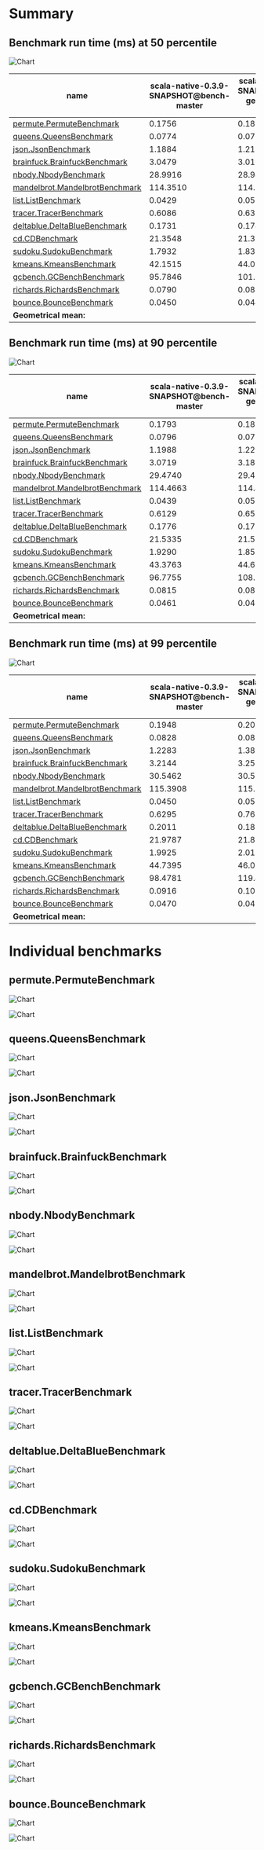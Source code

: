 # Summary
## Benchmark run time (ms) at 50 percentile 
![Chart](relative_percentile_50.png)

|name | scala-native-0.3.9-SNAPSHOT@bench-master | scala-native-0.3.9-SNAPSHOT@bench-gengc-1024-5-false-1 | |
| -- | -- | -- | -- |
|[permute.PermuteBenchmark](#permutepermutebenchmark)|0.1756|0.1864|+6.16%|
|[queens.QueensBenchmark](#queensqueensbenchmark)|0.0774|0.0773|__-0.12%__|
|[json.JsonBenchmark](#jsonjsonbenchmark)|1.1884|1.2122|+2.00%|
|[brainfuck.BrainfuckBenchmark](#brainfuckbrainfuckbenchmark)|3.0479|3.0169|__-1.02%__|
|[nbody.NbodyBenchmark](#nbodynbodybenchmark)|28.9916|28.9424|__-0.17%__|
|[mandelbrot.MandelbrotBenchmark](#mandelbrotmandelbrotbenchmark)|114.3510|114.3482|__-0.00%__|
|[list.ListBenchmark](#listlistbenchmark)|0.0429|0.0513|+19.60%|
|[tracer.TracerBenchmark](#tracertracerbenchmark)|0.6086|0.6378|+4.80%|
|[deltablue.DeltaBlueBenchmark](#deltabluedeltabluebenchmark)|0.1731|0.1740|+0.53%|
|[cd.CDBenchmark](#cdcdbenchmark)|21.3548|21.3322|__-0.11%__|
|[sudoku.SudokuBenchmark](#sudokusudokubenchmark)|1.7932|1.8391|+2.56%|
|[kmeans.KmeansBenchmark](#kmeanskmeansbenchmark)|42.1515|44.0750|+4.56%|
|[gcbench.GCBenchBenchmark](#gcbenchgcbenchbenchmark)|95.7846|101.0435|+5.49%|
|[richards.RichardsBenchmark](#richardsrichardsbenchmark)|0.0790|0.0833|+5.42%|
|[bounce.BounceBenchmark](#bouncebouncebenchmark)|0.0450|0.0442|__-1.77%__|
| __Geometrical mean:__|| |+3.08%|
## Benchmark run time (ms) at 90 percentile 
![Chart](relative_percentile_90.png)

|name | scala-native-0.3.9-SNAPSHOT@bench-master | scala-native-0.3.9-SNAPSHOT@bench-gengc-1024-5-false-1 | |
| -- | -- | -- | -- |
|[permute.PermuteBenchmark](#permutepermutebenchmark)|0.1793|0.1890|+5.37%|
|[queens.QueensBenchmark](#queensqueensbenchmark)|0.0796|0.0787|__-1.14%__|
|[json.JsonBenchmark](#jsonjsonbenchmark)|1.1988|1.2206|+1.82%|
|[brainfuck.BrainfuckBenchmark](#brainfuckbrainfuckbenchmark)|3.0719|3.1850|+3.68%|
|[nbody.NbodyBenchmark](#nbodynbodybenchmark)|29.4740|29.4175|__-0.19%__|
|[mandelbrot.MandelbrotBenchmark](#mandelbrotmandelbrotbenchmark)|114.4663|114.4458|__-0.02%__|
|[list.ListBenchmark](#listlistbenchmark)|0.0439|0.0522|+18.80%|
|[tracer.TracerBenchmark](#tracertracerbenchmark)|0.6129|0.6562|+7.06%|
|[deltablue.DeltaBlueBenchmark](#deltabluedeltabluebenchmark)|0.1776|0.1766|__-0.54%__|
|[cd.CDBenchmark](#cdcdbenchmark)|21.5335|21.5647|+0.14%|
|[sudoku.SudokuBenchmark](#sudokusudokubenchmark)|1.9290|1.8519|__-4.00%__|
|[kmeans.KmeansBenchmark](#kmeanskmeansbenchmark)|43.3763|44.6593|+2.96%|
|[gcbench.GCBenchBenchmark](#gcbenchgcbenchbenchmark)|96.7755|108.3659|+11.98%|
|[richards.RichardsBenchmark](#richardsrichardsbenchmark)|0.0815|0.0865|+6.18%|
|[bounce.BounceBenchmark](#bouncebouncebenchmark)|0.0461|0.0454|__-1.48%__|
| __Geometrical mean:__|| |+3.22%|
## Benchmark run time (ms) at 99 percentile 
![Chart](relative_percentile_99.png)

|name | scala-native-0.3.9-SNAPSHOT@bench-master | scala-native-0.3.9-SNAPSHOT@bench-gengc-1024-5-false-1 | |
| -- | -- | -- | -- |
|[permute.PermuteBenchmark](#permutepermutebenchmark)|0.1948|0.2054|+5.43%|
|[queens.QueensBenchmark](#queensqueensbenchmark)|0.0828|0.0810|__-2.10%__|
|[json.JsonBenchmark](#jsonjsonbenchmark)|1.2283|1.3800|+12.35%|
|[brainfuck.BrainfuckBenchmark](#brainfuckbrainfuckbenchmark)|3.2144|3.2596|+1.41%|
|[nbody.NbodyBenchmark](#nbodynbodybenchmark)|30.5462|30.5806|+0.11%|
|[mandelbrot.MandelbrotBenchmark](#mandelbrotmandelbrotbenchmark)|115.3908|115.3548|__-0.03%__|
|[list.ListBenchmark](#listlistbenchmark)|0.0450|0.0535|+18.97%|
|[tracer.TracerBenchmark](#tracertracerbenchmark)|0.6295|0.7650|+21.52%|
|[deltablue.DeltaBlueBenchmark](#deltabluedeltabluebenchmark)|0.2011|0.1810|__-9.98%__|
|[cd.CDBenchmark](#cdcdbenchmark)|21.9787|21.8832|__-0.43%__|
|[sudoku.SudokuBenchmark](#sudokusudokubenchmark)|1.9925|2.0119|+0.98%|
|[kmeans.KmeansBenchmark](#kmeanskmeansbenchmark)|44.7395|46.0359|+2.90%|
|[gcbench.GCBenchBenchmark](#gcbenchgcbenchbenchmark)|98.4781|119.4116|+21.26%|
|[richards.RichardsBenchmark](#richardsrichardsbenchmark)|0.0916|0.1007|+9.99%|
|[bounce.BounceBenchmark](#bouncebouncebenchmark)|0.0470|0.0473|+0.49%|
| __Geometrical mean:__|| |+5.15%|
# Individual benchmarks
## permute.PermuteBenchmark
![Chart](percentile_permute.PermuteBenchmark.png)

![Chart](example_run_3_permute.PermuteBenchmark.png)

## queens.QueensBenchmark
![Chart](percentile_queens.QueensBenchmark.png)

![Chart](example_run_3_queens.QueensBenchmark.png)

## json.JsonBenchmark
![Chart](percentile_json.JsonBenchmark.png)

![Chart](example_run_3_json.JsonBenchmark.png)

## brainfuck.BrainfuckBenchmark
![Chart](percentile_brainfuck.BrainfuckBenchmark.png)

![Chart](example_run_3_brainfuck.BrainfuckBenchmark.png)

## nbody.NbodyBenchmark
![Chart](percentile_nbody.NbodyBenchmark.png)

![Chart](example_run_3_nbody.NbodyBenchmark.png)

## mandelbrot.MandelbrotBenchmark
![Chart](percentile_mandelbrot.MandelbrotBenchmark.png)

![Chart](example_run_3_mandelbrot.MandelbrotBenchmark.png)

## list.ListBenchmark
![Chart](percentile_list.ListBenchmark.png)

![Chart](example_run_3_list.ListBenchmark.png)

## tracer.TracerBenchmark
![Chart](percentile_tracer.TracerBenchmark.png)

![Chart](example_run_3_tracer.TracerBenchmark.png)

## deltablue.DeltaBlueBenchmark
![Chart](percentile_deltablue.DeltaBlueBenchmark.png)

![Chart](example_run_3_deltablue.DeltaBlueBenchmark.png)

## cd.CDBenchmark
![Chart](percentile_cd.CDBenchmark.png)

![Chart](example_run_3_cd.CDBenchmark.png)

## sudoku.SudokuBenchmark
![Chart](percentile_sudoku.SudokuBenchmark.png)

![Chart](example_run_3_sudoku.SudokuBenchmark.png)

## kmeans.KmeansBenchmark
![Chart](percentile_kmeans.KmeansBenchmark.png)

![Chart](example_run_3_kmeans.KmeansBenchmark.png)

## gcbench.GCBenchBenchmark
![Chart](percentile_gcbench.GCBenchBenchmark.png)

![Chart](example_run_3_gcbench.GCBenchBenchmark.png)

## richards.RichardsBenchmark
![Chart](percentile_richards.RichardsBenchmark.png)

![Chart](example_run_3_richards.RichardsBenchmark.png)

## bounce.BounceBenchmark
![Chart](percentile_bounce.BounceBenchmark.png)

![Chart](example_run_3_bounce.BounceBenchmark.png)

